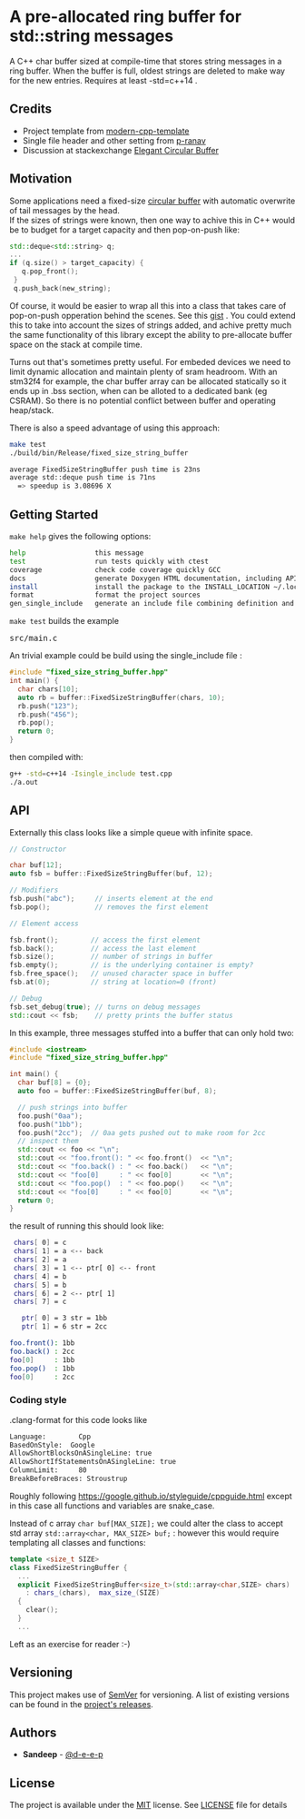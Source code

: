 
# A pre-allocated ring buffer for std::string messages

A C++ char buffer sized at compile-time that stores string messages in a ring buffer.
When the buffer is full, oldest strings are deleted to make way for the new entries.
Requires at least -std=c++14 .

## Credits

- Project template from [modern-cpp-template](https://github.com/filipdutescu/modern-cpp-template)
- Single file header and other setting from [p-ranav](https://github.com/p-ranav)
- Discussion at stackexchange [Elegant Circular Buffer](https://codereview.stackexchange.com/questions/164130/elegant-circular-buffer)

## Motivation

Some applications need a fixed-size [circular buffer](https://en.wikipedia.org/wiki/Circular_buffer)
with automatic overwrite of tail messages by the head.  
If the sizes of strings were known, then one way to achive this in C++ would be to 
budget for a target capacity and then pop-on-push like:
```cpp
std::deque<std::string> q;
...
if (q.size() > target_capacity) {
   q.pop_front();
 }
 q.push_back(new_string);
```

Of course, it would be easier to wrap all this into a class that takes care
of pop-on-push opperation behind the scenes. See this [gist](https://gist.github.com/d-e-e-p/fc2697bdef0faa11678fe034d44772d3) .
You could extend this to take into account the sizes of strings added, and 
achive pretty much the same functionality of this library except the ability to pre-allocate 
buffer space on the stack at compile time.

Turns out that's sometimes pretty useful.  For embeded devices we need to limit 
dynamic allocation and maintain plenty of sram headroom.  With an stm32f4 for example, 
the char buffer array can be allocated statically so it ends up in .bss section, 
when can be alloted to a dedicated bank (eg CSRAM). So there is no potential conflict
between buffer and operating heap/stack.

There is also a speed advantage of using this approach:

```bash
make test
./build/bin/Release/fixed_size_string_buffer

average FixedSizeStringBuffer push time is 23ns
average std::deque push time is 71ns
  => speedup is 3.08696 X
```

## Getting Started

`make help` gives the following options:

```bash
help                 this message
test                 run tests quickly with ctest
coverage             check code coverage quickly GCC
docs                 generate Doxygen HTML documentation, including API docs
install              install the package to the INSTALL_LOCATION ~/.local
format               format the project sources
gen_single_include   generate an include file combining definition and implementation
```

`make test` builds the example <pre>src/main.c</pre> 

An trivial example could be build using the single_include file :

```cpp
#include "fixed_size_string_buffer.hpp"
int main() {
  char chars[10];
  auto rb = buffer::FixedSizeStringBuffer(chars, 10);
  rb.push("123");
  rb.push("456");
  rb.pop();
  return 0;
}
```

then compiled with:

```bash
g++ -std=c++14 -Isingle_include test.cpp
./a.out
```

## API

Externally this class looks like a simple queue with infinite space.

```cpp
// Constructor

char buf[12];
auto fsb = buffer::FixedSizeStringBuffer(buf, 12);

// Modifiers
fsb.push("abc");     // inserts element at the end
fsb.pop();           // removes the first element

// Element access

fsb.front();        // access the first element
fsb.back();         // access the last element
fsb.size();         // number of strings in buffer
fsb.empty();        // is the underlying container is empty?
fsb.free_space();   // unused character space in buffer
fsb.at(0);          // string at location=0 (front)

// Debug
fsb.set_debug(true); // turns on debug messages
std::cout << fsb;    // pretty prints the buffer status
```

In this example, three messages stuffed into a buffer that can 
only hold two:

```cpp
#include <iostream>
#include "fixed_size_string_buffer.hpp"

int main() {
  char buf[8] = {0};
  auto foo = buffer::FixedSizeStringBuffer(buf, 8);

  // push strings into buffer
  foo.push("0aa");
  foo.push("1bb");
  foo.push("2cc");  // 0aa gets pushed out to make room for 2cc
  // inspect them
  std::cout << foo << "\n";
  std::cout << "foo.front(): " << foo.front()  << "\n";
  std::cout << "foo.back() : " << foo.back()   << "\n";
  std::cout << "foo[0]     : " << foo[0]       << "\n";
  std::cout << "foo.pop()  : " << foo.pop()    << "\n";
  std::cout << "foo[0]     : " << foo[0]       << "\n";
  return 0;
}
```

the result of running this should look like:

```bash
 chars[ 0] = c
 chars[ 1] = a <-- back
 chars[ 2] = a
 chars[ 3] = 1 <-- ptr[ 0] <-- front
 chars[ 4] = b
 chars[ 5] = b
 chars[ 6] = 2 <-- ptr[ 1]
 chars[ 7] = c

   ptr[ 0] = 3 str = 1bb
   ptr[ 1] = 6 str = 2cc

foo.front(): 1bb
foo.back() : 2cc
foo[0]     : 1bb
foo.pop()  : 1bb
foo[0]     : 2cc
```


### Coding style

.clang-format for this code looks like
```bash
Language:        Cpp
BasedOnStyle:  Google
AllowShortBlocksOnASingleLine: true
AllowShortIfStatementsOnASingleLine: true
ColumnLimit:     80
BreakBeforeBraces: Stroustrup
```
Roughly following https://google.github.io/styleguide/cppguide.html except 
in this case all functions and variables are snake_case.

Instead of c array `char buf[MAX_SIZE];` we could alter the class to accept std array
`std::array<char, MAX_SIZE> buf;` : however this would require templating all classes
and functions:

```cpp
template <size_t SIZE>
class FixedSizeStringBuffer {
  ...
  explicit FixedSizeStringBuffer<size_t>(std::array<char,SIZE> chars)
    : chars_(chars),  max_size_(SIZE)
  {
    clear();
  }
  ...
```

Left as an exercise for reader :-)


## Versioning

This project makes use of [SemVer](http://semver.org/) for versioning. A list of
existing versions can be found in the
[project's releases](https://github.com/d-e-e-p/fixed-size-string-buffer/releases).

## Authors

* **Sandeep** - [@d-e-e-p](https://github.com/d-e-e-p)

## License

The project is available under the [MIT](https://opensource.org/licenses/MIT) license.
See [LICENSE](LICENSE) file for details
